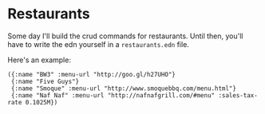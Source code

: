 # Restaurants

Some day I'll build the crud commands for restaurants. Until then, you'll have to write the edn yourself in a `restaurants.edn` file.

Here's an example:

```
({:name "BW3" :menu-url "http://goo.gl/h27UHO"}
 {:name "Five Guys"}
 {:name "Smoque" :menu-url "http://www.smoquebbq.com/menu.html"}
 {:name "Naf Naf" :menu-url "http://nafnafgrill.com/#menu" :sales-tax-rate 0.1025M})
```